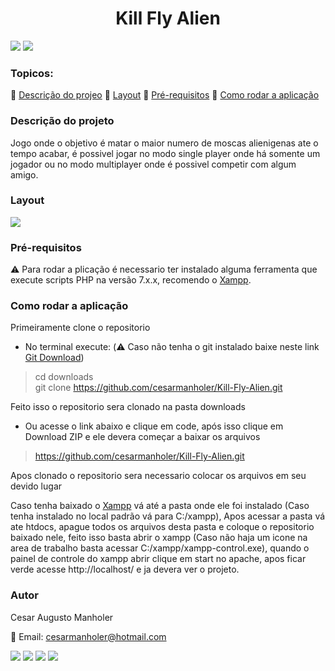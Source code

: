 <h1 align="center">Kill Fly Alien</h1>
<span align="center">
<img src="https://img.shields.io/static/v1?label=License&message=MIT&color=blue&style=for-the-badge"/> <img src="https://img.shields.io/static/v1?label=Status&message=Em%20Desenvolvimento&color=orange&style=for-the-badge"/>
</span>

### Topicos:
:large_blue_diamond: [Descrição do projeo](https://github.com/cesarmanholer/Kill-Fly-Alien/)
:large_blue_diamond: [Layout](https://github.com/cesarmanholer/Kill-Fly-Alien/)
:large_blue_diamond: [Pré-requisitos](https://github.com/cesarmanholer/Kill-Fly-Alien/)
:large_blue_diamond: [Como rodar a aplicação](https://github.com/cesarmanholer/Kill-Fly-Alien/)

### Descrição do projeto
Jogo onde o objetivo é matar o maior numero de moscas alienigenas ate o tempo acabar, é possivel jogar no modo single player onde há somente um jogador ou no modo multiplayer onde é possivel competir com algum amigo.

### Layout
<img src="https://github.com/cesarmanholer/Kill-Fly-Alien/blob/master/captured.gif">

### Pré-requisitos
:warning: Para rodar a plicação é necessario ter instalado alguma ferramenta que execute scripts PHP na versão 7.x.x, recomendo o [Xampp](https://www.apachefriends.org/pt_br/index.html).

### Como rodar a aplicação
Primeiramente clone o repositorio
- No terminal execute: (:warning: Caso não tenha o git instalado baixe neste link [Git Download](https://git-scm.com/downloads))
> cd downloads<br>
> git clone https://github.com/cesarmanholer/Kill-Fly-Alien.git

Feito isso o repositorio sera clonado na pasta downloads

- Ou acesse o link abaixo e clique em code, após isso clique em Download ZIP e ele devera começar a baixar os arquivos
> https://github.com/cesarmanholer/Kill-Fly-Alien.git

Apos clonado o repositorio sera necessario colocar os arquivos em seu devido lugar

Caso tenha baixado o [Xampp](https://www.apachefriends.org/pt_br/index.html) vá até a pasta onde ele foi instalado (Caso tenha instalado no local padrão vá para C:/xampp),
Apos acessar a pasta vá ate htdocs, apague todos os arquivos desta pasta e coloque o repositorio baixado nele, feito isso basta abrir o xampp (Caso não haja um icone na area de trabalho basta acessar C:/xampp/xampp-control.exe), quando o painel de controle do xampp abrir clique em start no apache, apos ficar verde acesse http://localhost/ e ja devera ver o projeto.

### Autor

Cesar Augusto Manholer

:email: Email: cesarmanholer@hotmail.com

<a href="https://www.facebook.com/cesar_manholer"><img src="https://img.shields.io/static/v1?label=&message=Facebook&color=blue&style=for-the-badge"/></a>
<a href="https://www.instagram.com/cesar_manholer"><img src="https://img.shields.io/static/v1?label=&message=Instagram&color=red&style=for-the-badge"/></a>
<a href="https://www.linkedin.com/cesar_manholer"><img src="https://img.shields.io/static/v1?label=&message=Linkedin&color=blue&style=for-the-badge"/></a>
<a href="https://www.github.com/cesar_manholer"><img src="https://img.shields.io/static/v1?label=&message=Github&color=black&style=for-the-badge"/></a>
